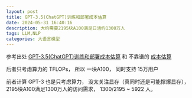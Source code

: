 ```yaml
---
layout: post
title: GPT-3.5(ChatGPT)训练和部署成本估算
date: 2024-05-31 16:40:16
description: 大约需要2195块A100满足日活约1300万人
tags: LLM,NLP
categories: 大语言模型
---
```



参考出处 [GPT-3.5(ChatGPT)训练和部署成本估算]()  和 不靠谱的 [成本估算](https://www.thepaper.cn/newsDetail_forward_22716419)


后者只考虑算力的 TFLOPs， 所以 一块A100， 同时支持 15万用户

前者计算 GPT-3 也是只考虑算力， 没太关注显存（真同时还是可能撑爆显存）， 2195块A100满足1300万人的访问需求， 1300/2195 ~ 5922 人。